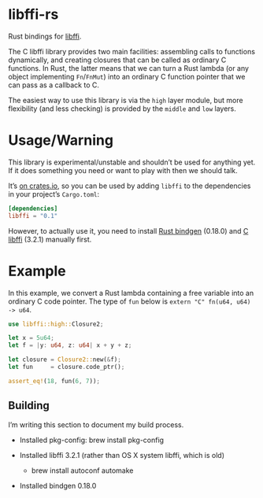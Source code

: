 # libffi-rs

Rust bindings for [libffi](https://sourceware.org/libffi/).

The C libffi library provides two main facilities: assembling calls
to functions dynamically, and creating closures that can be called
as ordinary C functions. In Rust, the latter means that we can turn
a Rust lambda (or any object implementing `Fn`/`FnMut`) into an
ordinary C function pointer that we can pass as a callback to C.

The easiest way to use this library is via the `high` layer module, but
more flexibility (and less checking) is provided by the `middle` and
`low` layers.

# Usage/Warning

This library is experimental/unstable and shouldn’t be used for
anything yet. If it does something you need or want to play with
then we should talk.

It’s [on crates.io](https://crates.io/crates/libffi), so you can be
used by adding `libffi` to the dependencies in your project’s
`Cargo.toml`:

```toml
[dependencies]
libffi = "0.1"
```

However, to actually use it, you need to install [Rust
bindgen](https://crates.io/crates/bindgen) (0.18.0) and [C
libffi](https://sourceware.org/libffi/) (3.2.1) manually first.

# Example

In this example, we convert a Rust lambda containing a free variable
into an ordinary C code pointer. The type of `fun` below is
`extern "C" fn(u64, u64) -> u64`.

```rust
use libffi::high::Closure2;

let x = 5u64;
let f = |y: u64, z: u64| x + y + z;

let closure = Closure2::new(&f);
let fun     = closure.code_ptr();

assert_eq!(18, fun(6, 7));
```

## Building

I’m writing this section to document my build process.

  - Installed pkg-config: brew install pkg-config

  - Installed libffi 3.2.1 (rather than OS X system libffi, which is old)

      - brew install autoconf automake

  - Installed bindgen 0.18.0

